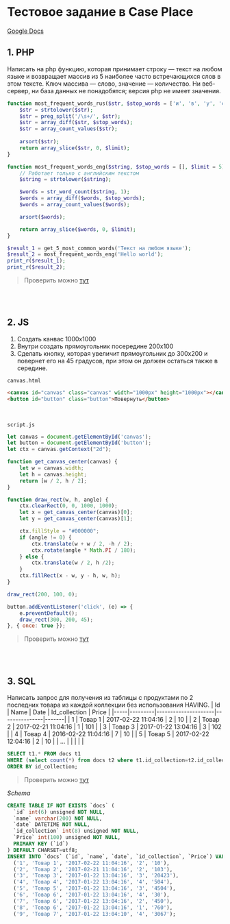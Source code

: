 # Тестовое задание в Case Place
[Google Docs](https://docs.google.com/document/u/0/d/1uCx2hwCvpnQjfVCc7Y8YN5R9vAxhnUOX/edit?usp=gmail_attachment_preview)

## 1. PHP

Написать на php функцию, которая принимает строку — текст на любом языке и возвращает массив из 5 наиболее часто встречающихся слов в этом тексте. Ключ массива — слово, значение — количество. Ни веб-сервер, ни база данных не понадобятся; версия php не имеет значения.

```php
function most_frequent_words_rus($str, $stop_words = ['и', 'в', 'у', 'с'], $limit = 5) {
    $str = strtolower($str);
    $str = preg_split('/\s+/', $str);
    $str = array_diff($str, $stop_words);
    $str = array_count_values($str);
    
    arsort($str);
    return array_slice($str, 0, $limit);
}

function most_frequent_words_eng($string, $stop_words = [], $limit = 5) {
    // Работает только с английским текстом
    $string = strtolower($string);

    $words = str_word_count($string, 1);
    $words = array_diff($words, $stop_words); 
    $words = array_count_values($words);

    arsort($words);

    return array_slice($words, 0, $limit);
}

$result_1 = get_5_most_common_words('Текст на любом языке');
$result_2 = most_frequent_words_eng('Hello world');
print_r($result_1);
print_r($result_2);
```
> Проверить можно [тут](https://sandbox.onlinephpfunctions.com)

<br><br>

## 2. JS

1. Создать канвас 1000x1000
2. Внутри создать прямоугольник посередине 200x100
3. Сделать кнопку, которая увеличит прямоугольник до 300х200 и повернет его на 45 градусов, при этом он должен остаться также в середине.


`canvas.html`
```html
<canvas id="canvas" class="canvas" width="1000px" height="1000px"></canvas>
<button id="button" class="button">Повернуть</button>
```
<br>

`script.js`
```js
let canvas = document.getElementById('canvas');
let button = document.getElementById('button');
let ctx = canvas.getContext("2d");

function get_canvas_center(canvas) {
    let w = canvas.width;
    let h = canvas.height;
    return [w / 2, h / 2];
}

function draw_rect(w, h, angle) {
    ctx.clearRect(0, 0, 1000, 1000);
    let x = get_canvas_center(canvas)[0];
    let y = get_canvas_center(canvas)[1];

    ctx.fillStyle = "#000000";
    if (angle != 0) {
        ctx.translate(w + w / 2, -h / 2);
        ctx.rotate(angle * Math.PI / 180);
    } else {
        ctx.translate(w / 2, h /2);
    }
    ctx.fillRect(x - w, y - h, w, h);
}

draw_rect(200, 100, 0);

button.addEventListener('click', (e) => {
    e.preventDefault();
    draw_rect(300, 200, 45);
}, { once: true });
```
> Проверить можно [тут](https://frosty-aryabhata-1ac3f5.netlify.app)

<br><br>


## 3. SQL

Написать запрос для получения из таблицы с продуктами по 2 последних товара из каждой коллекции без использования HAVING.
| Id  | Name    | Date                | Id_collection | Price |
|-----|---------|---------------------|---------------|-------|
| 1   | Товар 1 | 2017-02-22 11:04:16 | 2             | 10    |
| 2   | Товар 2 | 2017-02-21 11:04:16 | 1             | 101   |
| 3   | Товар 3 | 2017-01-22 13:04:16 | 3             | 102   |
| 4   | Товар 4 | 2016-02-22 11:04:16 | 7             | 10    |
| 5   | Товар 5 | 2017-02-22 12:04:16 | 2             | 10    |
| ... |         |                     |               |       |

```sql
SELECT t1.* FROM docs t1
WHERE (select count(*) from docs t2 where t1.id_collection=t2.id_collection and t2.date > t1.date) < 2
ORDER BY id_collection;
```

> Проверить можно [тут](http://sqlfiddle.com/#!9/2c657b/1/1)

*Schema*
```sql
CREATE TABLE IF NOT EXISTS `docs` (
  `id` int(6) unsigned NOT NULL,
  `name` varchar(200) NOT NULL,
  `date` DATETIME NOT NULL,
  `id_collection` int(8) unsigned NOT NULL,
  `Price` int(100) unsigned NOT NULL,
  PRIMARY KEY (`id`)
) DEFAULT CHARSET=utf8;
INSERT INTO `docs` (`id`, `name`, `date`, `id_collection`, `Price`) VALUES
  ('1', 'Товар 1', '2017-02-22 11:04:16', '2', '10'),
  ('2', 'Товар 2', '2017-02-21 11:04:16', '2', '103'),
  ('3', 'Товар 3', '2017-01-22 13:04:16', '3', '20423'),
  ('4', 'Товар 4', '2017-01-22 13:04:16', '4', '504'),
  ('5', 'Товар 5', '2017-01-22 13:04:16', '3', '4504'),
  ('6', 'Товар 6', '2017-01-22 13:04:16', '4', '30'),
  ('7', 'Товар 6', '2017-01-22 13:04:16', '2', '450'),
  ('8', 'Товар 6', '2017-01-22 13:04:16', '1', '760'),
  ('9', 'Товар 7', '2017-01-22 13:04:10', '4', '3067');
```
